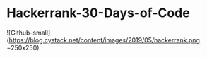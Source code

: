 # Hackerrank-30-Days-of-Code
![Github-small](https://blog.cystack.net/content/images/2019/05/hackerrank.png =250x250)

